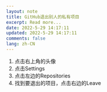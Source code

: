 ```yaml
---
layout: note
title: GitHub退出别人的私有项目
excerpt: Read more...
date: 2022-5-29 14:17:11
updated: 2022-5-29 14:17:11
comments: false
lang: zh-CN
---
```


1. 点击右上角的头像
2. 点击Settings
3. 点击左边的Repositories
4. 找到要退出的项目，点击右边的Leave
  